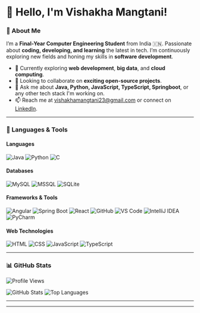 

<!--
**vishakhamangtani23/vishakhamangtani23** is a ✨ _special_ ✨ repository because its `README.md` (this file) appears on your GitHub profile.

Here are some ideas to get you started:

- 🔭 I’m currently working on ...
- 🌱 I’m currently learning ...
- 👯 I’m looking to collaborate on ...
- 🤔 I’m looking for help with ...
- 💬 Ask me about ...
- 📫 How to reach me: ...
- 😄 Pronouns: ...
- ⚡ Fun fact: ...
-->
# 👋 Hello, I'm Vishakha Mangtani! 

### 🚀 About Me
I’m a **Final-Year Computer Engineering Student** from India 🇮🇳. Passionate about **coding, developing, and learning** the latest in tech. I’m continuously exploring new fields and honing my skills in **software development**.

- 🌱 Currently exploring **web development**, **big data**, and **cloud computing**.
- 👯 Looking to collaborate on **exciting open-source projects**.
- 💬 Ask me about **Java, Python, JavaScript, TypeScript, Springboot**, or any other tech stack I'm working on.
- 📫 Reach me at [vishakhamangtani23@gmail.com](mailto:vishakhamangtani23@gmail.com) or connect on [LinkedIn](https://www.linkedin.com/in/vishakhamangtani23/).

---

### 🔧 Languages & Tools

#### Languages
![Java](https://img.shields.io/badge/-Java-007396?style=flat&logo=Java&logoColor=white)
![Python](https://img.shields.io/badge/-Python-3776AB?style=flat&logo=Python&logoColor=white)
![C](https://img.shields.io/badge/-C-A8B9CC?style=flat&logo=C&logoColor=white)

#### Databases
![MySQL](https://img.shields.io/badge/-MySQL-4479A1?style=flat&logo=MySQL&logoColor=white)
![MSSQL](https://img.shields.io/badge/-MSSQL-CC2927?style=flat&logo=microsoft-sql-server&logoColor=white)
![SQLite](https://img.shields.io/badge/-SQLite-003B57?style=flat&logo=SQLite&logoColor=white)

#### Frameworks & Tools
![Angular](https://img.shields.io/badge/-Angular-DD0031?style=flat&logo=angular&logoColor=white)
![Spring Boot](https://img.shields.io/badge/-Spring%20Boot-6DB33F?style=flat&logo=spring-boot&logoColor=white)
![React](https://img.shields.io/badge/-React-61DAFB?style=flat&logo=react&logoColor=black)
![GitHub](https://img.shields.io/badge/-GitHub-181717?style=flat&logo=github&logoColor=white)
![VS Code](https://img.shields.io/badge/-VS%20Code-007ACC?style=flat&logo=visual-studio-code&logoColor=white)
![IntelliJ IDEA](https://img.shields.io/badge/-IntelliJ%20IDEA-000000?style=flat&logo=intellij-idea&logoColor=white)
![PyCharm](https://img.shields.io/badge/-PyCharm-000000?style=flat&logo=pycharm&logoColor=white)

#### Web Technologies
![HTML](https://img.shields.io/badge/-HTML-E34F26?style=flat&logo=HTML5&logoColor=white)
![CSS](https://img.shields.io/badge/-CSS-1572B6?style=flat&logo=CSS3&logoColor=white)
![JavaScript](https://img.shields.io/badge/-JavaScript-F7DF1E?style=flat&logo=JavaScript&logoColor=black)
![TypeScript](https://img.shields.io/badge/-TypeScript-3178C6?style=flat&logo=typescript&logoColor=white)

<!-- Add more tools or languages as needed -->

---

### 📊 GitHub Stats

![Profile Views](https://komarev.com/ghpvc/?username=TheRareOne&color=blue&style=flat)

![GitHub Stats](https://github-readme-stats.vercel.app/api?username=vishakhamangtani23&show_icons=true&theme=radical)
![Top Languages](https://github-readme-stats.vercel.app/api/top-langs/?username=vishakhamangtani23&layout=compact&theme=radical)

---

---



<!-- Feel free to customize, add or remove sections as per your preference. -->
